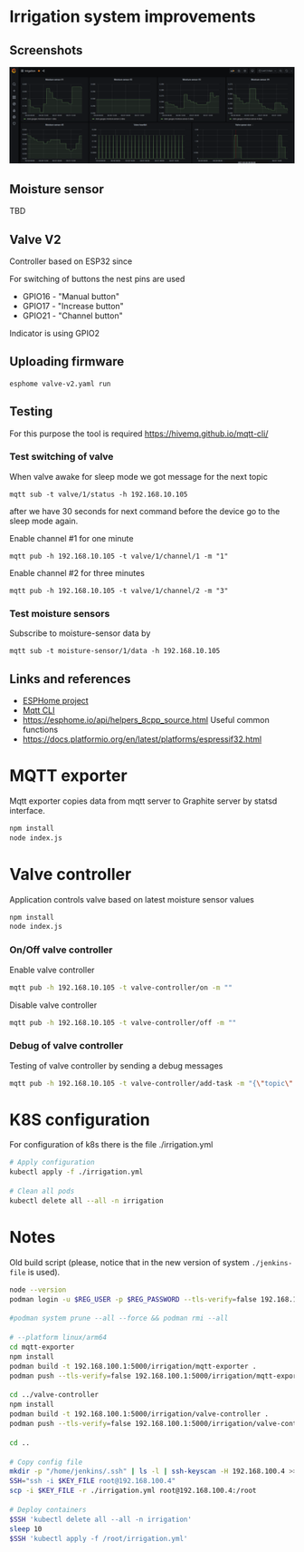 # Irrigation system improvements

## Screenshots

![Data in grafana](./assets/screenshot1.png)

## Moisture sensor

TBD

## Valve V2

Controller based on ESP32 since 

For switching of buttons the nest pins are used
  - GPIO16 - "Manual button"
  - GPIO17 - "Increase button"
  - GPIO21 - "Channel button"

Indicator is using GPIO2

## Uploading firmware

```
esphome valve-v2.yaml run
```

## Testing

For this purpose the tool is required https://hivemq.github.io/mqtt-cli/

### Test switching of valve

When valve awake for sleep mode we got message for the next topic

```
mqtt sub -t valve/1/status -h 192.168.10.105
```

after we have 30 seconds for next command before the device go to the sleep mode again.

Enable channel #1 for one minute

```
mqtt pub -h 192.168.10.105 -t valve/1/channel/1 -m "1"
```

Enable channel #2 for three minutes

```
mqtt pub -h 192.168.10.105 -t valve/1/channel/2 -m "3"
```

### Test moisture sensors

Subscribe to moisture-sensor data by
```
mqtt sub -t moisture-sensor/1/data -h 192.168.10.105
```

## Links and references

  - [ESPHome project](https://esphome.io/index.html)
  - [Mqtt CLI](https://hivemq.github.io/mqtt-cli/)
  - https://esphome.io/api/helpers_8cpp_source.html Useful common functions
  - https://docs.platformio.org/en/latest/platforms/espressif32.html
  
# MQTT exporter

Mqtt exporter copies data from mqtt server to Graphite server by statsd interface.

```bash
npm install
node index.js
```

# Valve controller

Application controls valve based on latest moisture sensor values

```bash
npm install
node index.js
```

### On/Off valve controller

Enable valve controller

```bash
mqtt pub -h 192.168.10.105 -t valve-controller/on -m ""
```

Disable valve controller

```bash
mqtt pub -h 192.168.10.105 -t valve-controller/off -m ""
```

### Debug of valve controller

Testing of valve controller by sending a debug messages

```bash
mqtt pub -h 192.168.10.105 -t valve-controller/add-task -m "{\"topic\": \"valve/1/channel/2\", \"value\": \"1\"}"
```

# K8S configuration

For configuration of k8s there is the file ./irrigation.yml

```bash
# Apply configuration
kubectl apply -f ./irrigation.yml

# Clean all pods
kubectl delete all --all -n irrigation
```

# Notes

Old build script (please, notice that in the new version of system `./jenkins-file` is used).

```bash
node --version
podman login -u $REG_USER -p $REG_PASSWORD --tls-verify=false 192.168.100.1:5000

#podman system prune --all --force && podman rmi --all

# --platform linux/arm64
cd mqtt-exporter
npm install
podman build -t 192.168.100.1:5000/irrigation/mqtt-exporter .
podman push --tls-verify=false 192.168.100.1:5000/irrigation/mqtt-exporter

cd ../valve-controller
npm install
podman build -t 192.168.100.1:5000/irrigation/valve-controller .
podman push --tls-verify=false 192.168.100.1:5000/irrigation/valve-controller

cd ..

# Copy config file
mkdir -p "/home/jenkins/.ssh" | ls -l | ssh-keyscan -H 192.168.100.4 >> /home/jenkins/.ssh/known_hosts
SSH="ssh -i $KEY_FILE root@192.168.100.4"
scp -i $KEY_FILE -r ./irrigation.yml root@192.168.100.4:/root

# Deploy containers
$SSH 'kubectl delete all --all -n irrigation'
sleep 10
$SSH 'kubectl apply -f /root/irrigation.yml'
```
